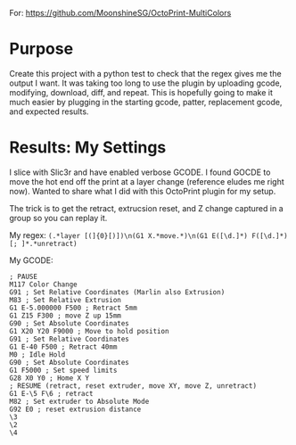 For: https://github.com/MoonshineSG/OctoPrint-MultiColors

# Purpose

Create this project with a python test to check that the regex gives me the output I want.  It was taking too long to use the plugin by uploading gcode, modifying, download, diff, and repeat.  This is hopefully going to make it much easier by plugging in the starting gcode, patter, replacement gcode, and expected results.

# Results: My Settings

I slice with Slic3r and have enabled verbose GCODE.  I found GOCDE to move the hot end off the print at a layer change (reference eludes me right now).  Wanted to share what I did with this OctoPrint plugin for my setup.

The trick is to get the retract, extrucsion reset, and Z change captured in a group so you can replay it.

My regex:  `(.*layer [(]{0}[)])\n(G1 X.*move.*)\n(G1 E([\d.]*) F([\d.]*)[; ]*.*unretract)`

My GCODE: 

```
; PAUSE
M117 Color Change
G91 ; Set Relative Coordinates (Marlin also Extrusion)
M83 ; Set Relative Extrusion
G1 E-5.000000 F500 ; Retract 5mm
G1 Z15 F300 ; move Z up 15mm
G90 ; Set Absolute Coordinates
G1 X20 Y20 F9000 ; Move to hold position
G91 ; Set Relative Coordinates
G1 E-40 F500 ; Retract 40mm
M0 ; Idle Hold
G90 ; Set Absolute Coordinates
G1 F5000 ; Set speed limits
G28 X0 Y0 ; Home X Y
; RESUME (retract, reset extruder, move XY, move Z, unretract)
G1 E-\5 F\6 ; retract
M82 ; Set extruder to Absolute Mode
G92 E0 ; reset extrusion distance
\3
\2
\4
```
